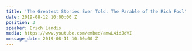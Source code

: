 ```yaml
---
title: 'The Greatest Stories Ever Told: The Parable of the Rich Fool'
date: 2019-08-12 10:00:00 Z
position: 3
speaker: Erich Landis
media: https://www.youtube.com/embed/amwL4idJdVI
message_date: 2019-08-11 10:00:00 Z
---
```


